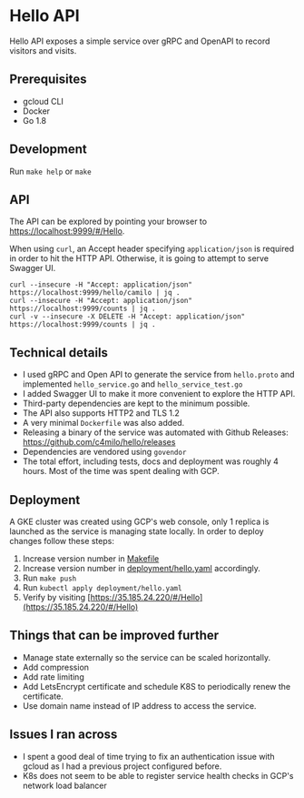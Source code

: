 # Hello API

Hello API exposes a simple service over gRPC and OpenAPI to record visitors and visits.


## Prerequisites

* gcloud CLI
* Docker
* Go 1.8

## Development

Run `make help` or `make`


## API

The API can be explored by pointing your browser to [https://localhost:9999/#/Hello](https://localhost:9999/#/Hello).

When using `curl`, an Accept header specifying `application/json` is required in order to hit the HTTP API. Otherwise, it is going to
attempt to serve Swagger UI.

```shell
curl --insecure -H "Accept: application/json" https://localhost:9999/hello/camilo | jq .
curl --insecure -H "Accept: application/json" https://localhost:9999/counts | jq .
curl -v --insecure -X DELETE -H "Accept: application/json" https://localhost:9999/counts | jq .
```

## Technical details

* I used gRPC and Open API to generate the service from `hello.proto` and implemented `hello_service.go` and `hello_service_test.go`
* I added Swagger UI to make it more convenient to explore the HTTP API.
* Third-party dependencies are kept to the minimum possible.
* The API also supports HTTP2 and TLS 1.2
* A very minimal `Dockerfile` was also added.
* Releasing a binary of the service was automated with Github Releases: https://github.com/c4milo/hello/releases
* Dependencies are vendored using `govendor`
* The total effort, including tests, docs and deployment was roughly 4 hours. Most of the time was spent dealing with GCP.

## Deployment

A GKE cluster was created using GCP's web console, only 1 replica is launched as the service is managing state locally.
In order to deploy changes follow these steps:

1. Increase version number in [Makefile](https://github.com/c4milo/hello/tree/master/Makefile#L2)
2. Increase version number in [deployment/hello.yaml](https://github.com/c4milo/hello/tree/master/deployment/hello.yaml#L14) accordingly.
3. Run `make push`
4. Run `kubectl apply deployment/hello.yaml`
5. Verify by visiting [https://35.185.24.220/#/Hello](https://35.185.24.220/#/Hello)

## Things that can be improved further

* Manage state externally so the service can be scaled horizontally.
* Add compression
* Add rate limiting
* Add LetsEncrypt certificate and schedule K8S to periodically renew the certificate.
* Use domain name instead of IP address to access the service.

## Issues I ran across

* I spent a good deal of time trying to fix an authentication issue with gcloud as I had a previous project configured before.
* K8s does not seem to be able to register service health checks in GCP's network load balancer
